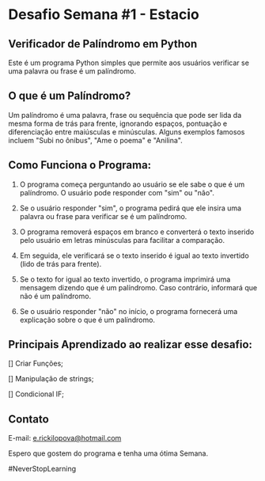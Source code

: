 # Desafio Semana #1 - Estacio
## Verificador de Palíndromo em Python
  Este é um programa Python simples que permite aos usuários verificar se uma palavra ou frase é um palíndromo.

## O que é um Palíndromo?
  Um palíndromo é uma palavra, frase ou sequência que pode ser lida da mesma forma de trás para frente, ignorando espaços, pontuação e diferenciação entre maiúsculas e minúsculas. Alguns exemplos famosos incluem "Subi no ônibus", "Ame o poema" e "Anilina".

## Como Funciona o Programa:
1. O programa começa perguntando ao usuário se ele sabe o que é um palíndromo. O usuário pode responder com "sim" ou "não".

2. Se o usuário responder "sim", o programa pedirá que ele insira uma palavra ou frase para verificar se é um palíndromo.

3. O programa removerá espaços em branco e converterá o texto inserido pelo usuário em letras minúsculas para facilitar a comparação.

4. Em seguida, ele verificará se o texto inserido é igual ao texto invertido (lido de trás para frente).

5. Se o texto for igual ao texto invertido, o programa imprimirá uma mensagem dizendo que é um palíndromo. Caso contrário, informará que não é um palíndromo.

6. Se o usuário responder "não" no início, o programa fornecerá uma explicação sobre o que é um palíndromo.

## Principais Aprendizado ao realizar esse desafio:
[] Criar Funções;

[] Manipulação de strings;

[] Condicional IF;


## Contato
E-mail: e.rickilopova@hotmail.com

Espero que gostem do programa e tenha uma ótima Semana.

#NeverStopLearning
